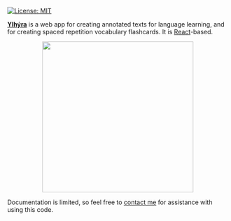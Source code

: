 [![License: MIT](https://img.shields.io/badge/License-MIT-yellow.svg)](https://opensource.org/licenses/MIT)

**[Ylhýra](https://ylhyra.is/)** is a web app for creating annotated texts for language learning, and for creating spaced repetition vocabulary flashcards. It is [React](https://reactjs.org/)-based.

<p align="center">
<a href="https://ylhyra.is/Magn%C3%BAs_Jochum_P%C3%A1lsson/%C3%81nama%C3%B0kar">
	<img width="345" src="https://ylhyra.is/api/content?title=file/Ylhyra_demo_Magnus.gif" alt="">
	</a>
</p>

Documentation is limited, so feel free to [contact me](mailto:egill@egill.xyz) for assistance with using this code.
